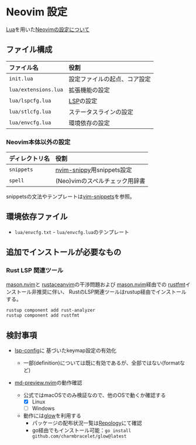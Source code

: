 # Neovim 設定

[Lua](https://www.lua.org/docs.html)を用いた[Neovimの設定について](https://neovim.io/doc/user/lua.html)

## ファイル構成

| ファイル名 | 役割 |
|  :-- | :-- |
| `init.lua` | 設定ファイルの起点、コア設定 |
| `lua/extensions.lua` | 拡張機能の設定 |
| `lua/lspcfg.lua` | [LSP](https://neovim.io/doc/user/lsp.html)の設定 |
| `lua/stlcfg.lua` | ステータスラインの設定 |
| `lua/envcfg.lua` | 環境依存の設定 |

### Neovim本体以外の設定

| ディレクトリ名 | 役割 |
| :-- | :-- |
| `snippets` | [nvim-snippy](https://github.com/dcampos/nvim-snippy)用snippets設定 |
| `spell` | (Neo)vimのスペルチェック用辞書 |

snippetsの文法やテンプレートは[vim-snippets](https://github.com/honza/vim-snippets)を参照。

## 環境依存ファイル

* `lua/envcfg.txt` - `lua/envcfg.lua`のテンプレート

## 追加でインストールが必要なもの

### Rust LSP 関連ツール

[mason.nvim](https://github.com/williamboman/mason.nvim)と
[rustaceanvim](https://github.com/mrcjkb/rustaceanvim)の干渉問題および
[mason.nvim](https://github.com/williamboman/mason.nvim)経由での
[rustfmt](https://github.com/rust-lang/rustfmt)インストール非推奨に伴い、
RustのLSP関連ツールはrustup経由でインストールする。

```zsh
rustup component add rust-analyzer
rustup component add rustfmt
```

## 検討事項

* [lsp-config](https://github.com/neovim/nvim-lspconfig?tab=readme-ov-file#suggested-configuration)に
  基づいたkeymap設定の有効化
  * 一部(definition)については既に有効であるが、全部ではない(formatなど)

* [md-preview.nvim](https://github.com/topazape/md-preview.nvim)の動作確認
  * 公式ではmacOSでのみ検証なので、他のOSで動くか確認する
    * [x] Linux
    * [ ] Windows
  * 動作には[glow](https://github.com/charmbracelet/glow)を利用する
    * パッケージの配布状況一覧は[Repology](https://repology.org/project/glow/versions)にて確認
    * go経由でもインストール可能：`go install github.com/charmbracelet/glow@latest`
